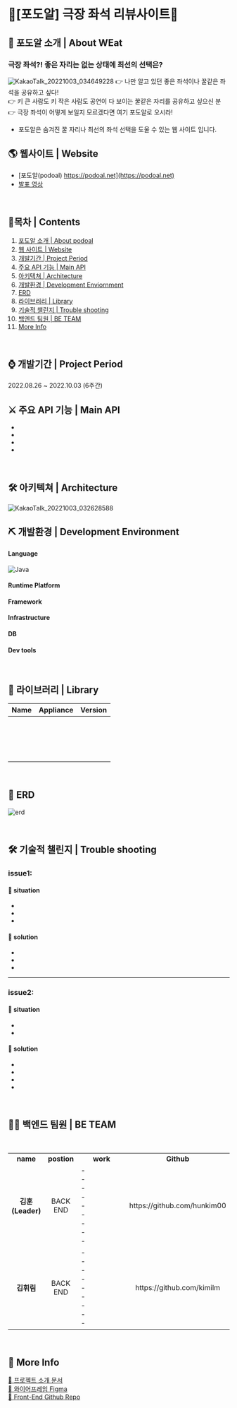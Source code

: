# 🍇[포도알] 극장 좌석 리뷰사이트🍇


## 🎉 포도알 소개 | About WEat


### 극장 좌석?! 좋은 자리는 없는 상태에 최선의 선택은?
![KakaoTalk_20221003_034649228](https://user-images.githubusercontent.com/109055420/193470896-90e12165-8d97-4437-becd-624c4b39415a.png)
👉 나만 알고 있던 좋은 좌석이나 꿀같은 좌석을 공유하고 싶다! </br>
👉 키 큰 사람도 키 작은 사람도 공연이 다 보이는 꿀같은 자리를 공유하고 싶으신 분 </br>
👉 극장 좌석이 어떻게 보일지 모르겠다면 여기 포도알로 오시라! </br>

- 포도알은 숨겨진 꿀 자리나 최선의 좌석 선택을 도울 수 있는 웹 사이트 입니다.


## 🌎 웹사이트 | Website
- [포도알(podoal) https://podoal.net](https://podoal.net)
- [발표 영상]()


<br>

## 🔭목차 | Contents
1. [포도알 소개 | About podoal](#-포도알-소개--about-)
2. [웹 사이트 | Website](#-웹사이트--website)
3. [개발기간 | Project Period](#-개발기간--project-period)
4. [주요 API 기능 | Main API](#-주요-api-기능--main-api)
5. [아키텍쳐 | Architecture](#-아키텍쳐--architecture)
6. [개발환경 | Development Enviornment](#-개발환경--development-environment)
7. [ERD](#-erd)
8. [라이브러리 | Library](#-라이브러리--library)
9. [기술적 챌린지 | Trouble shooting](#-기술적-챌린지--trouble-shooting)
10. [백엔드 팀원 | BE TEAM](#-백엔드-팀원--be-team)
11. [More Info](#-more-info)
<br>



## ⌚ 개발기간 | Project Period
2022.08.26 ~ 2022.10.03 (6주간)

## ⚔ 주요 API 기능 | Main API 
- 
- 
- 
- 




<br>

## 🛠 아키텍쳐 | Architecture
![KakaoTalk_20221003_032628588](https://cdn.discordapp.com/attachments/457223932244656128/1026435122318290994/Architecture.png)


## ⛏ 개발환경 | Development Environment

#### Language
![Java](https://img.shields.io/badge/-JAVA11-%23323330.svg?style=for-the-badge&logo=java&logoColor=%23F7DF1E)
#### Runtime Platform

#### Framework

#### Infrastructure

#### DB

#### Dev tools


<br>



## 🎨 라이브러리 | Library

| Name                | Appliance               | Version  |
| :-----------------: | :---------------------: | :------: |
|                     |	                        ||
|                     |	                        ||
|                     |                         ||
|                     |                         ||
|                     |                         ||
|                     |                         ||
|                     |                         ||
|                     |                         ||
|                     |                         ||
|                     |                         ||
|                     |                         ||
|                     |                         ||
|                     |                         ||
|                     |                         ||
|                     |                         ||
|                     |                         ||
|                     |                         ||

<br>

## 🔑 ERD 

![erd]()


<br>


## 🛠 기술적 챌린지 | Trouble shooting

### issue1: 

#### 🙁 situation
- 
- 
- 

#### 🚥 solution 
- 
- 
- 

---

### issue2: 
#### 🙁 situation
- 
- 

#### 🚥 solution 
- 
- 
- 
- 

<br>

## 🤸🏻‍ 백엔드 팀원 | BE TEAM

<br/>
<table>
   <tr>
    <td align="center" width="10%"><b>name</b></td>
    <td align="center"width="10%"><b>postion</b></td>
    <td align="center"width= "50%"><b>work</b></td>
    <td align="center"width="30%"><b>Github</b></td>
  </tr>
  <tr>
    <td align="center"><b>김훈 (Leader)</b></a></td>
    <td align="center">BACK END</td>
    <td align="left"> 
    - <br>
    - <br>
    - <br> 
    - <br> 
    - <br> 
    - <br> 
    - <br> 
    - <br> 
    - </td>
    <td align="center">https://github.com/hunkim00</td>

  </tr>
    <tr>
    <td align="center"><b>김휘림</b></a></td>
    <td align="center">BACK END</td>
    <td align="left">
    - <br> 
    - <br> 
    - <br> 
    - <br> 
    - <br> 
    - <br> 
    - <br>
    - <br>
    - </td>
   <td align="center">https://github.com/kimilm</td>
  </tr>
</table>
<br/>

## 🍕 More Info 
[🌿 프로젝트 소개 문서](https://pretty-flax-a1b.notion.site/8bd5aafa2e47404394cd20151ab84387)  
[💾 와이어프레임 Figma](https://www.figma.com/file/Bi9oTzMJujvlwXs2VHMAHd/PODO-ALL?node-id=870%3A1022)  
[🔐 Front-End Github Repo](https://github.com/hh99-8-13w-8A-final-2/PODO-R-FE) 
